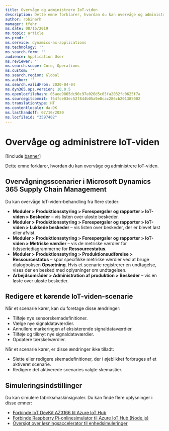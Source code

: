 ```yaml
---
title: Overvåge og administrere IoT-viden
description: Dette emne forklarer, hvordan du kan overvåge og administrere IoT-viden.
author: robinarh
manager: tfehr
ms.date: 08/16/2019
ms.topic: article
ms.prod: ''
ms.service: dynamics-ax-applications
ms.technology: ''
ms.search.form: ''
audience: Application User
ms.reviewer: ''
ms.search.scope: Core, Operations
ms.custom: ''
ms.search.region: Global
ms.author: ''
ms.search.validFrom: 2020-04-04
ms.dyn365.ops.version: 10.0.5
ms.openlocfilehash: 05aee9865dc90c97e026d5c05fa2032fc0625f7a
ms.sourcegitcommit: f64fce03ec52f844b05a9e8cac286cb201385002
ms.translationtype: HT
ms.contentlocale: da-DK
ms.lasthandoff: 07/16/2020
ms.locfileid: "3597402"
---
```

# <a name="monitor-and-manage-iot-intelligence"></a>Overvåge og administrere IoT-viden

[!include [banner](../../includes/banner.md)]

Dette emne forklarer, hvordan du kan overvåge og administrere IoT-viden.

## <a name="monitor-scenarios-in-microsoft-dynamics-365-supply-chain-management"></a><a id="monitor-scenarios"></a>Overvågningsscenarier i Microsoft Dynamics 365 Supply Chain Management

Du kan overvåge IoT-viden-behandling fra flere steder:

+ **Moduler \> Produktionsstyring \> Forespørgsler og rapporter \> IoT-viden \> Beskeder** – vis listen over uløste beskeder.
+ **Moduler \> Produktionsstyring \> Forespørgsler og rapporter \> IoT-viden \> Lukkede beskeder** – vis listen over beskeder, der er blevet løst eller afvist.
+ **Moduler \> Produktionsstyring \> Forespørgsler og rapporter \> IoT-viden \> Metriske værdier** – vis de metriske værdier for tidsseriediagrammerne for **Ressourcestatus**.
+ **Moduler \> Produktionsstyring \> Produktionsudførelse \> Ressourcestatus** – spor specifikke metriske værdier ved at bruge dialogboksen **Opsætning**. Hvis et scenarie registrerer en undtagelse, vises der en besked med oplysninger om undtagelsen.
+ **Arbejdsområder \> Administration af produktion \> Beskeder** – vis en løste over uløste beskeder.

## <a name="modify-a-running-iot-intelligence-scenario"></a>Redigere et kørende IoT-viden-scenarie

Når et scenarie kører, kan du foretage disse ændringer:

+ Tilføje nye sensorskemadefinitioner.
+ Vælge nye signaldataværdier.
+ Annullere markeringen af eksisterende signaldataværdier.
+ Tilføje og tilknyt nye signaldataværdier.
+ Opdatere tærskelværdier.

Når et scenarie kører, er disse ændringer ikke tilladt:

+ Slette eller redigere skemadefinitioner, der i øjeblikket forbruges af et aktiveret scenarie.
+ Redigere det aktiverede scenaries valgte skemastier.

## <a name="simulation-options"></a>Simuleringsindstillinger

Du kan simulere fabriksmaskinsignaler. Du kan finde flere oplysninger i disse emner:

+ [Forbinde IoT DevKit AZ3166 til Azure IoT Hub](https://docs.microsoft.com/azure/iot-hub/iot-hub-arduino-iot-devkit-az3166-get-started)
+ [Forbinde Raspberry Pi-onlinesimulator til Azure IoT Hub (Node.js)](https://docs.microsoft.com/azure/iot-hub/iot-hub-raspberry-pi-web-simulator-get-started)
+ [Oversigt over løsningsaccelerator til enhedsimuleringer](https://docs.microsoft.com/azure/iot-accelerators/iot-accelerators-device-simulation-overview)
